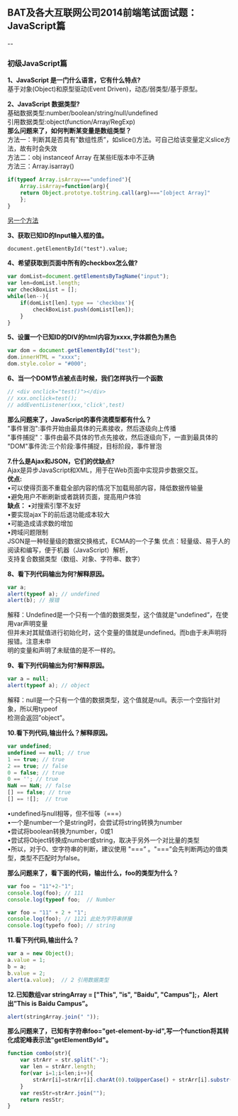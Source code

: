 ## BAT及各大互联网公司2014前端笔试面试题：JavaScript篇

--

### 初级JavaScript篇
**1、JavaScript 是一门什么语言，它有什么特点?**<br>
基于对象(Object)和原型驱动(Event Driven)，动态/弱类型/基于原型。<br>

**2、JavaScript 数据类型?**<br>
基础数据类型:number/boolean/string/null/undefined<br>
引用数据类型:object(function/Array/RegExp)<br>
**那么问题来了，如何判断某变量是数组类型？**<br>
方法一：判断其是否具有"数组性质”，如slice()方法。可自己给该变量定义slice方法，故有时会失效<br>
方法二：obj instanceof Array 在某些IE版本中不正确<br>
方法三：Array.isarray()<br>
```javascript
if(typeof Array.isArray==="undefined"){
	Array.isArray=function(arg){
	return Object.prototye.toString.call(arg)==="[object Array]"
    };
}
```
[另一个方法](https://github.com/ulfeng/blog/blob/master/2015/JavaScript%20%E7%B1%BB%E5%9E%8B.md)<br>

**3、获取已知ID的Input输入框的值。**
```
document.getElementById("test").value;
```

**4、希望获取到页面中所有的checkbox怎么做?**
```javascript
var domList=document.getElementsByTagName("input");
var len=domList.length;
var checkBoxList = [];
while(len--){
	if(domList[len].type == 'checkbox'){
        checkBoxList.push(domList[len]);
    }
}
```

**5、设置一个已知ID的DIV的html内容为xxxx,字体颜色为黑色**
```javascript
var dom = document.getElementById("test");
dom.innerHTML = "xxxx";
dom.style.color = "#000";
```

**6、当一个DOM节点被点击时候，我们怎样执行一个函数**
```javascript
// <div onclick="test()"></div>
// xxx.onclick=test();
// addEventListener(xxx,'click',test)
```
**那么问题来了，JavaScript的事件流模型都有什么？**<br>
"事件冒泡":事件开始由最具体的元素接收，然后逐级向上传播<br>
"事件捕捉"：事件由最不具体的节点先接收，然后逐级向下，一直到最具体的<br>
"DOM"事件流:三个阶段:事件捕捉，目标阶段，事件冒泡<br>

**7.什么是Ajax和JSON，它们的优缺点?**<br>
Ajax是异步JavaScript和XML，用于在Web页面中实现异步数据交互。<br>
**优点:**<br>
•可以使得页面不重载全部内容的情况下加载局部内容，降低数据传输量<br>
•避免用户不断刷新或者跳转页面，提高用户体验<br>
**缺点：**
•对搜索引擎不友好<br>
•要实现ajax下的前后退功能成本较大<br>
•可能造成请求数的增加<br>
•跨域问题限制<br>
JSON是一种轻量级的数据交换格式，ECMA的一个子集
优点：轻量级、易于人的阅读和编写，便于机器（JavaScript）解析，<br>
支持复合数据类型（数组、对象、字符串、数字）<br>

**8、看下列代码输出为何?解释原因。**
```javascript
var a;
alert(typeof a); // undefined
alert(b); // 报错
```
解释：Undefined是一个只有一个值的数据类型，这个值就是"undefined”，在使用var声明变量<br>
但并未对其赋值进行初始化时，这个变量的值就是undefined。而b由于未声明将报错。注意未申<br>
明的变量和声明了未赋值的是不一样的。<br>

**9、看下列代码输出为何?解释原因。**
```javascript
var a = null;
alert(typeof a); // object
```
解释：null是一个只有一个值的数据类型，这个值就是null。表示一个空指针对象，所以用typeof<br>
检测会返回”object”。<br>

**10.看下列代码,输出什么？解释原因。**
```javascript
var undefined;
undefined == null; // true
1 == true; // true
2 == true; // false
0 = false; // true
0 == ''; // true
NaN == NaN; // false
[] == false; // true
[] == ![];  // true
```
•undefined与null相等，但不恒等（===）<br>
•一个是number一个是string时，会尝试将string转换为number<br>
•尝试将boolean转换为number，0或1<br>
•尝试将Object转换成number或string，取决于另外一个对比量的类型<br>
•所以，对于0、空字符串的判断，建议使用 "===” 。"===”会先判断两边的值类型，类型不匹配时为false。<br>

**那么问题来了，看下面的代码，输出什么，foo的类型为什么？**
```javascript
var foo = "11"+2-"1";
console.log(foo); // 111
console.log(typeof foo;  // Number
```

```javascript
var foo = "11" + 2 + "1";
console.log(foo); // 1121 此处为字符串拼接
console.log(typefo foo); // string
```

**11.看下列代码,输出什么？**
```javascript
var a = new Object();
a.value = 1;
b = a;
b.value = 2;
alert(a.value);  // 2 引用数据类型
```

**12.已知数组var stringArray = ["This", "is", "Baidu", "Campus"];，Alert出”This is Baidu Campus”。**
```javascript
alert(stringArray.join(" "));
```
**那么问题来了，已知有字符串foo="get-element-by-id",写一个function将其转化成驼峰表示法"getElementById"。**
```javascript
function combo(str){
	var strArr = str.split("-");
	var len = strArr.length;
	for(var i=1;i<len;i++){
	    strArr[i]=strArr[i].charAt(0).toUpperCase() + strArr[i].substr(1);
	}
	var resStr=strArr.join("");
	return resStr;
}

```

